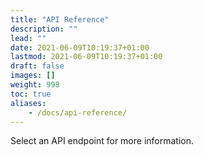 ```yaml
---
title: "API Reference"
description: ""
lead: ""
date: 2021-06-09T10:19:37+01:00
lastmod: 2021-06-09T10:19:37+01:00
draft: false
images: []
weight: 998
toc: true
aliases:
    - /docs/api-reference/
---
```

Select an API endpoint for more information.

